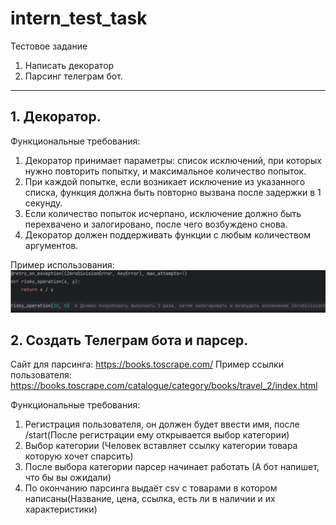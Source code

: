 # intern_test_task
Тестовое задание

1. Написать декоратор
2. Парсинг телеграм бот.

-----
## 1. Декоратор.

Функциональные требования:
1. Декоратор принимает параметры: список исключений, при которых нужно повторить попытку, и максимальное количество 
попыток.
2. При каждой попытке, если возникает исключение из указанного списка, функция должна быть повторно вызвана после задержки в 1 секунду.
3. Если количество попыток исчерпано, исключение должно быть перехвачено и залогировано, после чего возбуждено снова.
4. Декоратор должен поддерживать функции с любым количеством аргументов.

Пример использования:
![img.png](img.png)

## 2. Создать Телеграм бота и парсер.

Сайт для парсинга: https://books.toscrape.com/
Пример ссылки пользователя: https://books.toscrape.com/catalogue/category/books/travel_2/index.html 

Функциональные требования:
1. Регистрация пользователя, он должен будет ввести имя, после /start(После регистрации ему открывается выбор категории)
2. Выбор категории (Человек вставляет ссылку категории товара которую хочет спарсить)
3. После выбора категории парсер начинает работать (А бот напишет, что бы вы ожидали)
4. По окончанию парсинга выдаёт csv c товарами в котором написаны(Название, цена, ссылка, есть ли в наличии и их характеристики)






